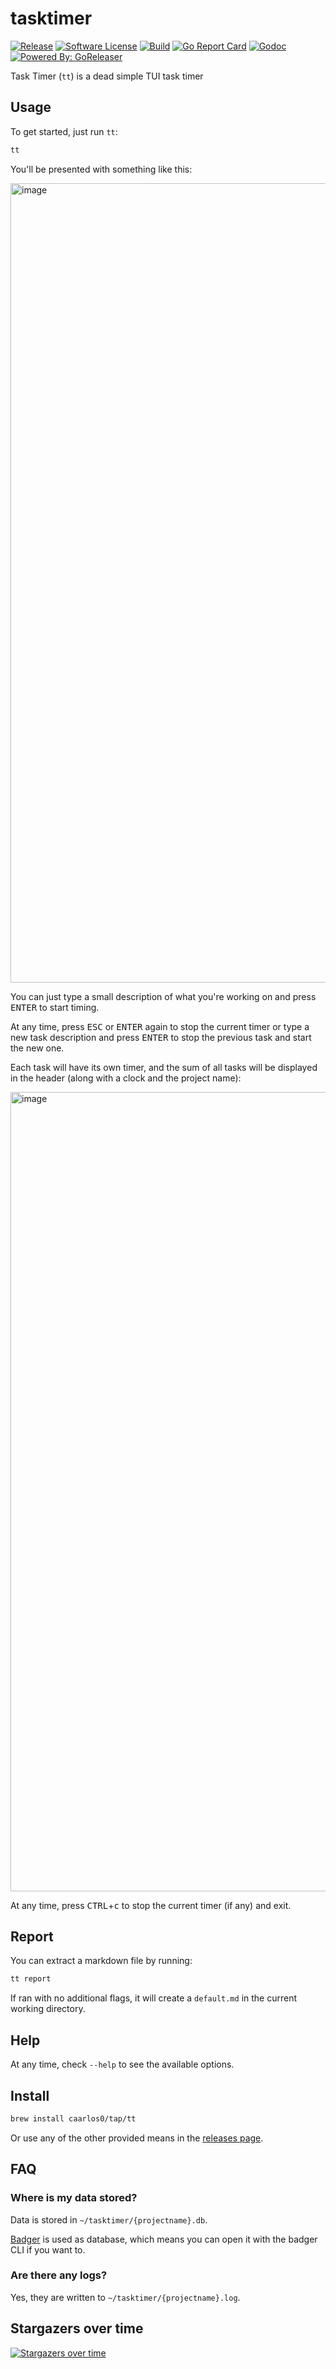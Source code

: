 # tasktimer

[![Release](https://img.shields.io/github/release/caarlos0/tasktimer.svg?style=flat-square)](https://github.com/caarlos0/tasktimer/releases/latest)
[![Software License](https://img.shields.io/badge/license-MIT-brightgreen.svg?style=flat-square)](LICENSE.md)
[![Build](https://img.shields.io/github/checks-status/caarlos0/tasktimer/master?style=flat-square)](https://github.com/caarlos0/tasktimer/actions)
[![Go Report Card](https://goreportcard.com/badge/github.com/caarlos0/tasktimer?style=flat-square)](https://goreportcard.com/report/github.com/caarlos0/tasktimer)
[![Godoc](https://godoc.org/github.com/caarlos0/tasktimer?status.svg&style=flat-square)](http://godoc.org/github.com/caarlos0/tasktimer)
[![Powered By: GoReleaser](https://img.shields.io/badge/powered%20by-goreleaser-green.svg?style=flat-square)](https://github.com/goreleaser)

Task Timer (`tt`) is a dead simple TUI task timer

## Usage

To get started, just run `tt`:

```sh
tt
```

You'll be presented with something like this:

<img width="1279" alt="image" src="https://user-images.githubusercontent.com/245435/104979833-f783f280-59e3-11eb-8c36-d6a086cd63fb.png">

You can just type a small description of what you're working on and press
<kbd>ENTER</kbd> to start timing.

At any time, press <kbd>ESC</kbd> or <kbd>ENTER</kbd> again to stop the
current timer or type a new task description and press <kbd>ENTER</kbd>
to stop the previous task and start the new one.

Each task will have its own timer, and the sum of all tasks will be displayed
in the header (along with a clock and the project name):

<img width="1279" alt="image" src="https://user-images.githubusercontent.com/245435/104979802-e804a980-59e3-11eb-8d79-51ac7b272c31.png">

At any time, press <kbd>CTRL</kbd>+<kbd>c</kbd> to stop the current
timer (if any) and exit.

## Report

You can extract a markdown file by running:

```sh
tt report
```

If ran with no additional flags, it will create a `default.md` in the
current working directory.

## Help

At any time, check `--help` to see the available options.

## Install

```sh
brew install caarlos0/tap/tt
```

Or use any of the other provided means in the [releases page][releases].

## FAQ

### Where is my data stored?

Data is stored in `~/tasktimer/{projectname}.db`.

[Badger][] is used as database, which means you can open it with the badger
CLI if you want to.

### Are there any logs?

Yes, they are written to `~/tasktimer/{projectname}.log`.

## Stargazers over time

[![Stargazers over time](https://starchart.cc/caarlos0/tasktimer.svg)](https://starchart.cc/caarlos0/tasktimer)

[Badger]: https://github.com/dgraph-io/badger
[releases]:  https://github.com/caarlos0/tasktimer/releases
